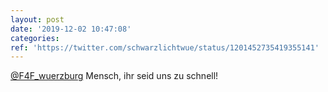 ```yaml
---
layout: post
date: '2019-12-02 10:47:08'
categories: 
ref: 'https://twitter.com/schwarzlichtwue/status/1201452735419355141'
---
```

[@F4F_wuerzburg](https://twitter.com/F4F_wuerzburg) Mensch, ihr seid uns zu schnell!